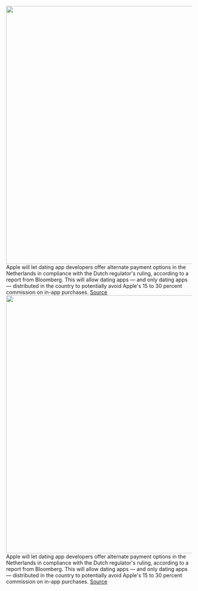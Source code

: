 <img src='https://cdn.vox-cdn.com/thumbor/pMTGsBocPYJAbPr2BVfGqlrogBs=/0x0:2040x1360/1200x800/filters:focal(857x517:1183x843)/cdn.vox-cdn.com/uploads/chorus_image/image/70393950/acastro_170731_1777_0003_v6.0.jpg' width='700px' /><br/>
Apple will let dating app developers offer alternate payment options in the Netherlands in compliance with the Dutch regulator's ruling, according to a report from Bloomberg. This will allow dating apps — and only dating apps — distributed in the country to potentially avoid Apple's 15 to 30 percent commission on in-app purchases.
<a href='https://www.theverge.com/2022/1/15/22885065/apple-netherlands-dating-apps-third-party-payment-options'> Source <a/><img src='https://cdn.vox-cdn.com/thumbor/pMTGsBocPYJAbPr2BVfGqlrogBs=/0x0:2040x1360/1200x800/filters:focal(857x517:1183x843)/cdn.vox-cdn.com/uploads/chorus_image/image/70393950/acastro_170731_1777_0003_v6.0.jpg' width='700px' /><br/>
Apple will let dating app developers offer alternate payment options in the Netherlands in compliance with the Dutch regulator's ruling, according to a report from Bloomberg. This will allow dating apps — and only dating apps — distributed in the country to potentially avoid Apple's 15 to 30 percent commission on in-app purchases.
<a href='https://www.theverge.com/2022/1/15/22885065/apple-netherlands-dating-apps-third-party-payment-options'> Source <a/>
